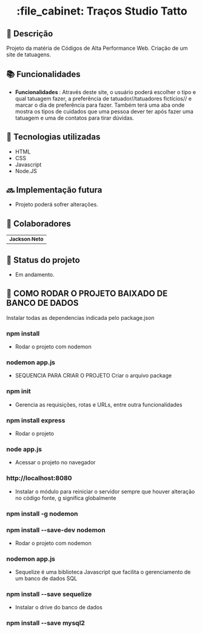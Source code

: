 <h1 align="center">:file_cabinet: Traços Studio Tatto</h1>

## :memo: Descrição
Projeto da matéria de Códigos de Alta Performance Web. Criação de um site de tatuagens.

## :books: Funcionalidades
* <b>Funcionalidades </b>: Através deste site, o usuário poderá escolher o tipo e qual tatuagem fazer, a preferência de tatuador//tatuadores fictícios// e marcar o dia de preferência para fazer. Também terá uma aba onde mostra os tipos de cuidados que uma pessoa dever ter após fazer uma tatuagem e uma de contatos para tirar dúvidas. 

## :wrench: Tecnologias utilizadas
* HTML
* CSS
* Javascript
* Node.JS

## :soon: Implementação futura
* Projeto poderá sofrer alterações.

## :handshake: Colaboradores
<table>
  <tr>
    <td align="center">
      <a href="https://github.com/zenzei02">
        <sub>
          <b>Jackson Neto</b>
        </sub>
      </a>
    </td>
  </tr>
</table>

## :dart: Status do projeto
* Em andamento.

## :page_with_curl: COMO RODAR O PROJETO BAIXADO DE BANCO DE DADOS
Instalar todas as dependencias indicada pelo package.json
### npm install

* Rodar o projeto com nodemon
### nodemon app.js



* SEQUENCIA PARA CRIAR O PROJETO
Criar o arquivo package
### npm init

* Gerencia as requisições, rotas e URLs, entre outra funcionalidades
### npm install express

* Rodar o projeto 
### node app.js

* Acessar o projeto no navegador
### http://localhost:8080

* Instalar o módulo para reiniciar o servidor sempre que houver alteração no código fonte, g significa globalmente
### npm install -g nodemon
### npm install --save-dev nodemon

* Rodar o projeto com nodemon
### nodemon app.js

* Sequelize é uma biblioteca Javascript que facilita o gerenciamento de um banco de dados SQL
### npm install --save sequelize

* Instalar o drive do banco de dados
### npm install --save mysql2
